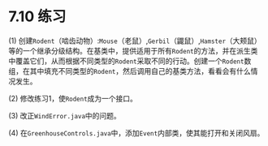 # 7.10 练习

(1) 创建`Rodent`（啮齿动物）:`Mouse`（老鼠）,`Gerbil`（鼹鼠）,`Hamster`（大颊鼠）等的一个继承分级结构。在基类中，提供适用于所有`Rodent`的方法，并在派生类中覆盖它们，从而根据不同类型的`Rodent`采取不同的行动。创建一个`Rodent`数组，在其中填充不同类型的`Rodent`，然后调用自己的基类方法，看看会有什么情况发生。

(2) 修改练习1，使`Rodent`成为一个接口。

(3) 改正`WindError.java`中的问题。

(4) 在`GreenhouseControls.java`中，添加`Event`内部类，使其能打开和关闭风扇。
